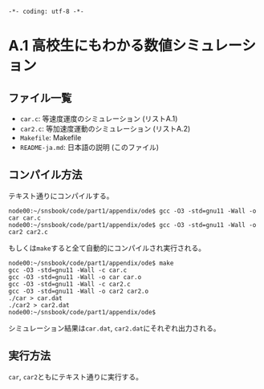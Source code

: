`-*- coding: utf-8 -*-`

# A.1 高校生にもわかる数値シミュレーション

## ファイル一覧

- `car.c`: 等速度運度のシミュレーション (リストA.1)
- `car2.c`: 等加速度運動のシミュレーション (リストA.2)
- `Makefile`: Makefile
- `README-ja.md`: 日本語の説明 (このファイル)

## コンパイル方法
テキスト通りにコンパイルする。
```
node00:~/snsbook/code/part1/appendix/ode$ gcc -O3 -std=gnu11 -Wall -o car car.c
node00:~/snsbook/code/part1/appendix/ode$ gcc -O3 -std=gnu11 -Wall -o car2 car2.c
```

もしくは`make`すると全て自動的にコンパイルされ実行される。
```
node00:~/snsbook/code/part1/appendix/ode$ make
gcc -O3 -std=gnu11 -Wall -c car.c
gcc -O3 -std=gnu11 -Wall -o car car.o
gcc -O3 -std=gnu11 -Wall -c car2.c
gcc -O3 -std=gnu11 -Wall -o car2 car2.o
./car > car.dat
./car2 > car2.dat
node00:~/snsbook/code/part1/appendix/ode$
```
シミュレーション結果は`car.dat`, `car2.dat`にそれぞれ出力される。

## 実行方法
`car`, `car2`ともにテキスト通りに実行する。

